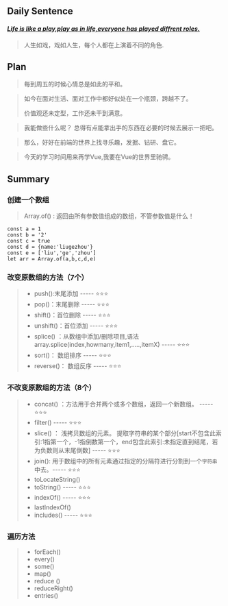 ## **Daily Sentence**
#### <u>*Life is like a play,play as in life,everyone has played diffrent roles.*</u>
> 人生如戏，戏如人生，每个人都在上演着不同的角色.

## **Plan**
> 每到周五的时候心情总是如此的平和。

> 如今在面对生活、面对工作中都好似处在一个瓶颈，跨越不了。
> 
> 价值观还未定型，工作还未干到满意。

> 我能做些什么呢？ 总得有点能拿出手的东西在必要的时候去展示一把吧。

> 那么，好好在前端的世界上找寻乐趣，发掘、钻研、盘它。

> 今天的学习时间用来再学Vue,我要在Vue的世界里驰骋。

## **Summary**
### 创建一个数组
> Array.of() : 返回由所有参数值组成的数组，不管参数值是什么！

    const a = 1
    const b = '2'
    const c = true
    const d = {name:'liugezhou'}
    const e = ['liu','ge','zhou']
    let arr = Array.of(a,b,c,d,e)

### 改变原数组的方法（7个）
> + push():末尾添加 ----- ⭐⭐⭐
> + pop()：末尾删除 ----- ⭐⭐⭐
> + shift()：首位删除 ----- ⭐⭐⭐
> + unshift()：首位添加 ----- ⭐⭐⭐
> + splice() ：从数组中添加/删除项目,语法 array.splice(index,howmany,item1,.....,itemX) ----- ⭐⭐⭐
> + sort()： 数组排序 ----- ⭐⭐⭐
> + reverse()： 数组反序 ----- ⭐⭐⭐

### 不改变原数组的方法（8个）
> + concat() ：方法用于合并两个或多个数组，返回一个新数组。 ----- ⭐⭐⭐
> + filter() ----- ⭐⭐⭐
> + slice() ：
>   浅拷贝数组的元素。
>   提取字符串的某个部分[start不包含此索引:1指第一个，-1指倒数第一个，end包含此索引:未指定直到结尾，若为负数则从末尾倒数] ----- ⭐⭐⭐
> + join(): 用于数组中的所有元素通过指定的分隔符进行分割到一个`字符串`中去。----- ⭐⭐⭐
> + toLocateString()
> + toString() ----- ⭐⭐⭐
> + indexOf() ----- ⭐⭐⭐
> + lastIndexOf()
> + includes()  ----- ⭐⭐⭐

### 遍历方法
> + forEach()
> + every()
> + some()
> + map()
> + reduce ()
> + reduceRight()
> + entries()